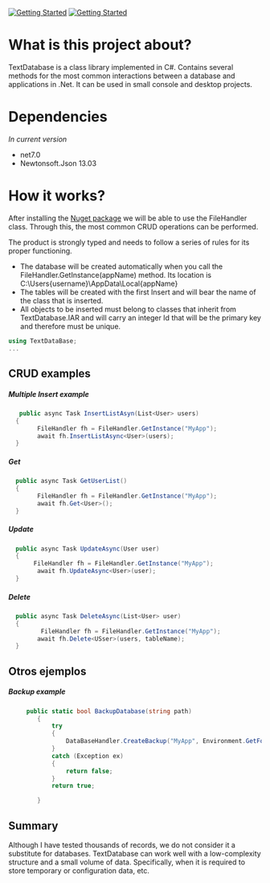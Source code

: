 [![Getting Started](https://img.shields.io/badge/lang-en-red.svg)](https://www.nuget.org/packages/SqlClientCoreTool) [![Getting Started](https://img.shields.io/badge/lang-es-yellow.svg)](https://www.nuget.org/packages/SqlClientCoreTool)

# What is this project about?

TextDatabase is a class library implemented in C#. Contains several methods for the most common interactions between a database and applications in .Net. It can be used in small console and desktop projects.

# Dependencies

_In current version_

- net7.0
- Newtonsoft.Json 13.03

# How it works?

After installing the [Nuget package](https://www.nuget.org/packages/TextDataBase) we will be able to use the FileHandler class. Through this, the most common CRUD operations can be performed.

The product is strongly typed and needs to follow a series of rules for its proper functioning.

- The database will be created automatically when you call the FileHandler.GetInstance(appName) method. Its location is C:\Users\{username}\AppData\Local\{appName}
- The tables will be created with the first Insert and will bear the name of the class that is inserted.
- All objects to be inserted must belong to classes that inherit from TextDatabase.IAR and will carry an integer Id that will be the primary key and therefore must be unique.

```csharp
using TextDataBase;
...

```

## CRUD examples

##### Multiple Insert example

```csharp
   public async Task InsertListAsyn(List<User> users)
  {
        FileHandler fh = FileHandler.GetInstance("MyApp");
        await fh.InsertListAsync<User>(users);
  }
```

##### Get

```csharp
  public async Task GetUserList()
  {
        FileHandler fh = FileHandler.GetInstance("MyApp");
        await fh.Get<User>();
  }
```

##### Update

```csharp
  public async Task UpdateAsync(User user)
  {
       FileHandler fh = FileHandler.GetInstance("MyApp");
        await fh.UpdateAsync<User>(user);
  }
```

##### Delete

```csharp
  public async Task DeleteAsync(List<User> user)
  {
         FileHandler fh = FileHandler.GetInstance("MyApp");
        await fh.Delete<USser>(users, tableName);
  }
```

## Otros ejemplos

##### Backup example

```csharp
     public static bool BackupDatabase(string path)
        {
            try
            {
                DataBaseHandler.CreateBackup("MyApp", Environment.GetFolderPath(Environment.SpecialFolder.Desktop), true);
            }
            catch (Exception ex)
            {
                return false;
            }
            return true;

        }
```

## Summary

Although I have tested thousands of records, we do not consider it a substitute for databases. TextDatabase can work well with a low-complexity structure and a small volume of data. Specifically, when it is required to store temporary or configuration data, etc.
